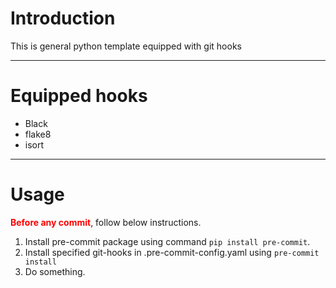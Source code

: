 # Introduction
This is general python template equipped with git hooks

---

# Equipped hooks
* Black
* flake8
* isort

---

# Usage
<span style="color:red">**Before any commit**</span>, follow below instructions.
1. Install pre-commit package using command `pip install pre-commit`.
2. Install specified git-hooks in .pre-commit-config.yaml using `pre-commit install`
3. Do something.
